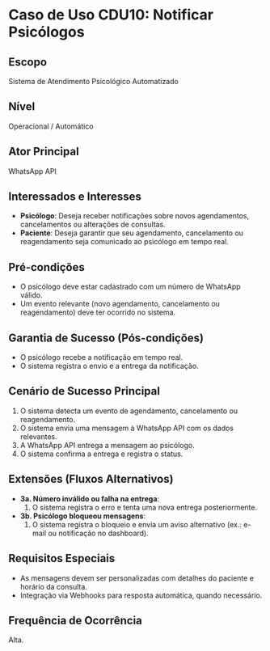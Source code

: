# Caso de Uso CDU10: Notificar Psicólogos

## Escopo
Sistema de Atendimento Psicológico Automatizado

## Nível
Operacional / Automático

## Ator Principal
WhatsApp API

## Interessados e Interesses
- **Psicólogo**: Deseja receber notificações sobre novos agendamentos, cancelamentos ou alterações de consultas.
- **Paciente**: Deseja garantir que seu agendamento, cancelamento ou reagendamento seja comunicado ao psicólogo em tempo real.

## Pré-condições
- O psicólogo deve estar cadastrado com um número de WhatsApp válido.
- Um evento relevante (novo agendamento, cancelamento ou reagendamento) deve ter ocorrido no sistema.

## Garantia de Sucesso (Pós-condições)
- O psicólogo recebe a notificação em tempo real.
- O sistema registra o envio e a entrega da notificação.

## Cenário de Sucesso Principal
1. O sistema detecta um evento de agendamento, cancelamento ou reagendamento.
2. O sistema envia uma mensagem à WhatsApp API com os dados relevantes.
3. A WhatsApp API entrega a mensagem ao psicólogo.
4. O sistema confirma a entrega e registra o status.

## Extensões (Fluxos Alternativos)
- **3a. Número inválido ou falha na entrega**:
  1. O sistema registra o erro e tenta uma nova entrega posteriormente.
- **3b. Psicólogo bloqueou mensagens**:
  1. O sistema registra o bloqueio e envia um aviso alternativo (ex.: e-mail ou notificação no dashboard).

## Requisitos Especiais
- As mensagens devem ser personalizadas com detalhes do paciente e horário da consulta.
- Integração via Webhooks para resposta automática, quando necessário.

## Frequência de Ocorrência
Alta.